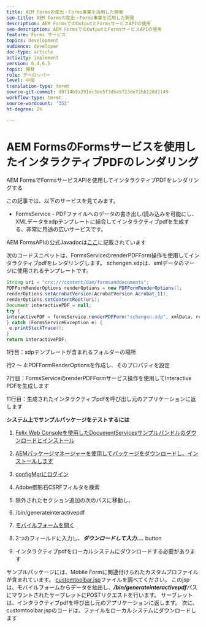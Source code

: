 ```yaml
---
title: AEM Formsの産出・Forms事業を活用した開発
seo-title: AEM Formsの産出・Forms事業を活用した開発
description: AEM FormsでのOutputとFormsサービスAPIの使用
seo-description: AEM FormsでのOutputとFormsサービスAPIの使用
feature: Forms サービス
topics: development
audience: developer
doc-type: article
activity: implement
version: 6.4,6.5
topic: 開発
role: デベロッパー
level: 中間
translation-type: tm+mt
source-git-commit: d9714b9a291ec3ee5f3dba9723de72bb120d2149
workflow-type: tm+mt
source-wordcount: '352'
ht-degree: 2%

---
```



# AEM FormsのFormsサービスを使用したインタラクティブPDFのレンダリング

AEM FormsでFormsサービスAPIを使用してインタラクティブPDFをレンダリングする

この記事では、以下のサービスを見てみます。

* FormsService - PDFファイルへのデータの書き出し/読み込みを可能にし、XMLデータをxdpテンプレートに結合してインタラクティブpdfを生成する、非常に用途の広いサービスです。

AEM FormsAPIの公式Javadocは[ここ](https://helpx.adobe.com/aem-forms/6/javadocs/com/adobe/fd/output/api/package-summary.html)に記載されています

次のコードスニペットは、FormsServiceのrenderPDFForm操作を使用してインタラクティブpdfをレンダリングします。 schengen.xdpは、xmlデータのマージに使用されるテンプレートです。

```java
String uri = "crx:///content/dam/formsanddocuments";
PDFFormRenderOptions renderOptions = new PDFFormRenderOptions();
renderOptions.setAcrobatVersion(AcrobatVersion.Acrobat_11);
renderOptions.setContentRoot(uri);
Document interactivePDF = null;
try {
interactivePDF = formsService.renderPDFForm("schengen.xdp", xmlData, renderOptions);
} catch (FormsServiceException e) {
 e.printStackTrace();
}
return interactivePDF;
```

1行目：xdpテンプレートが含まれるフォルダーの場所

行2 ～ 4:PDFFormRenderOptionsを作成し、そのプロパティを設定

7行目：FormsServiceのrenderPDFFormサービス操作を使用してInteractive PDFを生成します

11行目：生成されたインタラクティブpdfを呼び出し元のアプリケーションに返します

**システム上でサンプルパッケージをテストするには**
1. [Felix Web Consoleを使用したDocumentServicesサンプルバンドルのダウンロードとインストール](/help/forms/assets/common-osgi-bundles/AEMFormsDocumentServices.core-1.0-SNAPSHOT.jar)
1. [AEMパッケージマネージャーを使用してパッケージをダウンロードし、インストールします](assets/downloadinteractivepdffrommobileform.zip)



1. [configMgrにログイン](http://localhost:4502/system/console/configMgr)
1. Adobe御影石CSRFフィルタを検索
1. 除外されたセクション追加の次のパスに移動し、
1. /bin/generateinteractivepdf
1. [モバイルフォームを開く](http://localhost:4502/content/dam/formsanddocuments/schengen.xdp/jcr:content)
1. 2つのフィールドに入力し、***ダウンロードして入力….*** button
1. インタラクティブpdfをローカルシステムにダウンロードする必要があります


サンプルパッケージには、Mobile Formに関連付けられたカスタムプロファイルが含まれています。 [customtoolbar.jsp](http://localhost:4502/apps/AEMFormsDemoListings/customprofiles/addImageToMobileForm/demo/customtoolbar.jsp)ファイルを調べてください。 このjspは、モバイルフォームからデータを抽出し、***/bin/generateinteractivepdf***&#x200B;パスにマウントされたサーブレットにPOSTリクエストを行います。 サーブレットは、インタラクティブpdfを呼び出し元のアプリケーションに返します。 次に、customtoolbar.jspのコードは、ファイルをローカルシステムにダウンロードします


